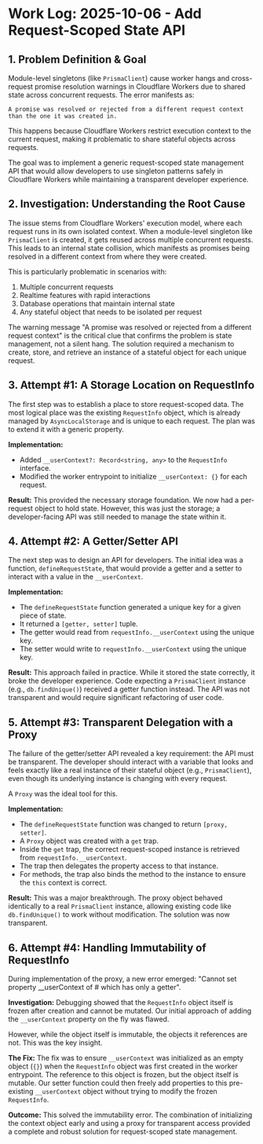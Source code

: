 # Work Log: 2025-10-06 - Add Request-Scoped State API

## 1. Problem Definition & Goal

Module-level singletons (like `PrismaClient`) cause worker hangs and cross-request promise resolution warnings in Cloudflare Workers due to shared state across concurrent requests. The error manifests as:

```
A promise was resolved or rejected from a different request context than the one it was created in.
```

This happens because Cloudflare Workers restrict execution context to the current request, making it problematic to share stateful objects across requests.

The goal was to implement a generic request-scoped state management API that would allow developers to use singleton patterns safely in Cloudflare Workers while maintaining a transparent developer experience.

## 2. Investigation: Understanding the Root Cause

The issue stems from Cloudflare Workers' execution model, where each request runs in its own isolated context. When a module-level singleton like `PrismaClient` is created, it gets reused across multiple concurrent requests. This leads to an internal state collision, which manifests as promises being resolved in a different context from where they were created.

This is particularly problematic in scenarios with:
1.  Multiple concurrent requests
2.  Realtime features with rapid interactions
3.  Database operations that maintain internal state
4.  Any stateful object that needs to be isolated per request

The warning message "A promise was resolved or rejected from a different request context" is the critical clue that confirms the problem is state management, not a silent hang. The solution required a mechanism to create, store, and retrieve an instance of a stateful object for each unique request.

## 3. Attempt #1: A Storage Location on RequestInfo

The first step was to establish a place to store request-scoped data. The most logical place was the existing `RequestInfo` object, which is already managed by `AsyncLocalStorage` and is unique to each request. The plan was to extend it with a generic property.

**Implementation:**
-   Added `__userContext?: Record<string, any>` to the `RequestInfo` interface.
-   Modified the worker entrypoint to initialize `__userContext: {}` for each request.

**Result:** This provided the necessary storage foundation. We now had a per-request object to hold state. However, this was just the storage; a developer-facing API was still needed to manage the state within it.

## 4. Attempt #2: A Getter/Setter API

The next step was to design an API for developers. The initial idea was a function, `defineRequestState`, that would provide a getter and a setter to interact with a value in the `__userContext`.

**Implementation:**
-   The `defineRequestState` function generated a unique key for a given piece of state.
-   It returned a `[getter, setter]` tuple.
-   The getter would read from `requestInfo.__userContext` using the unique key.
-   The setter would write to `requestInfo.__userContext` using the unique key.

**Result:** This approach failed in practice. While it stored the state correctly, it broke the developer experience. Code expecting a `PrismaClient` instance (e.g., `db.findUnique()`) received a getter function instead. The API was not transparent and would require significant refactoring of user code.

## 5. Attempt #3: Transparent Delegation with a Proxy

The failure of the getter/setter API revealed a key requirement: the API must be transparent. The developer should interact with a variable that looks and feels exactly like a real instance of their stateful object (e.g., `PrismaClient`), even though its underlying instance is changing with every request.

A `Proxy` was the ideal tool for this.

**Implementation:**
-   The `defineRequestState` function was changed to return `[proxy, setter]`.
-   A `Proxy` object was created with a `get` trap.
-   Inside the `get` trap, the correct request-scoped instance is retrieved from `requestInfo.__userContext`.
-   The trap then delegates the property access to that instance.
-   For methods, the trap also binds the method to the instance to ensure the `this` context is correct.

**Result:** This was a major breakthrough. The proxy object behaved identically to a real `PrismaClient` instance, allowing existing code like `db.findUnique()` to work without modification. The solution was now transparent.

## 6. Attempt #4: Handling Immutability of RequestInfo

During implementation of the proxy, a new error emerged: "Cannot set property __userContext of #<Object> which has only a getter".

**Investigation:**
Debugging showed that the `RequestInfo` object itself is frozen after creation and cannot be mutated. Our initial approach of adding the `__userContext` property on the fly was flawed.

However, while the object itself is immutable, the objects it references are not. This was the key insight.

**The Fix:**
The fix was to ensure `__userContext` was initialized as an empty object (`{}`) when the `RequestInfo` object was first created in the worker entrypoint. The reference to this object is frozen, but the object itself is mutable. Our setter function could then freely add properties to this pre-existing `__userContext` object without trying to modify the frozen `RequestInfo`.

**Outcome:**
This solved the immutability error. The combination of initializing the context object early and using a proxy for transparent access provided a complete and robust solution for request-scoped state management.
